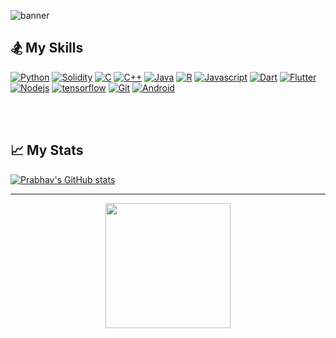 ![banner](https://github.com/prabhav-pandya/prabhavpandya/blob/master/Banner.PNG)

## 🏂 My Skills

<a href="https://www.python.org/"> ![Python](https://img.shields.io/badge/Python-purple?style=for-the-badge&logo=python&logoColor=white)</a>
<a href="https://www.python.org/"> ![Solidity](https://img.shields.io/badge/Solidity-lightblue?style=for-the-badge&logo=Solidity&logoColor=blue)</a>
<a href="https://www.w3schools.com/c/"> ![C](https://img.shields.io/badge/C%20Language-pink?style=for-the-badge&logo=c&logoColor=eb34a1)</a>
<a href="https://www.w3schools.com/cpp/"> ![C++](https://img.shields.io/badge/C%2B%2B-blue?style=for-the-badge&logo=c%2B%2B&logoColor=white)</a>
<a href="https://www.java.com/en/"> ![Java](https://img.shields.io/badge/Java-831299?style=for-the-badge&logo=java&logoColor=white)</a>
<a href="https://www.r-project.org/"> ![R](https://img.shields.io/badge/R%20Language-cf0e7f?style=for-the-badge&logo=r&logoColor=white)</a>
<a href="https://www.javascript.com/"> ![Javascript](https://img.shields.io/badge/JavaScript-fa360a?style=for-the-badge&logo=javascript&logoColor=white)</a>
<a href="https://dart.dev/"> ![Dart](https://img.shields.io/badge/Dart-lightblue?style=for-the-badge&logo=dart&logoColor=blue)</a>
<a href="https://flutter.dev/"> ![Flutter](https://img.shields.io/badge/Flutter-lightblue?style=for-the-badge&logo=flutter&logoColor=darkblue)</a>
<a href="https://nodejs.org/en/"> ![Nodejs](https://img.shields.io/badge/Node.js-8a0afa?style=for-the-badge&logo=nodedotjs&logoColor=white)</a>
<a href="https://www.tensorflow.org/"> ![tensorflow](https://img.shields.io/badge/Tensorflow-orange?style=for-the-badge&logo=tensorflow&logoColor=white)</a>
<a href="https://git-scm.com/"> ![Git](https://img.shields.io/badge/Git-F05032?style=for-the-badge&logo=git&logoColor=white)</a>
<a href="https://www.android.com/"> ![Android](https://img.shields.io/badge/Android-lightgreen?style=for-the-badge&logo=android&logoColor=darkgreen)</a>

<br><br>
## 📈 My Stats
[![Prabhav's GitHub stats](https://github-readme-stats.vercel.app/api?username=prabhav-pandya&hide=issues&show_icons=true&theme=synthwave)](https://github.com/prabhav-pandya)
<hr>

<p align="center">
  <img src="https://media.giphy.com/media/Y00kGZxsHEixxzAkhv/giphy.gif" width="200"/>
</p>


